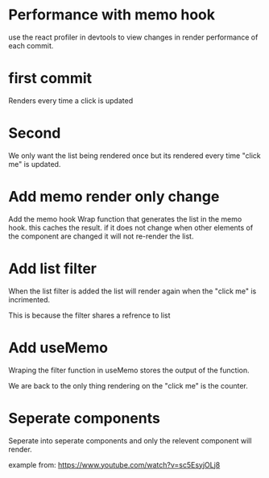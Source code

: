 Performance with memo hook
==========================
use the react profiler in devtools to view changes in render performance of each commit.

first commit
======
Renders every time a click is updated

Second
======
We only want the list being rendered once but its rendered every time "click me" is updated.

Add memo render only change
===========================
Add the memo hook
Wrap function that generates the list in the memo hook.
this caches the result. if it does not change when other elements of the 
component are changed it will not re-render the list.

Add list filter
======
When the list filter is added the list will render again when the "click me" is incrimented.

This is because the filter shares a refrence to list 

Add useMemo
===========
Wraping the filter function in useMemo stores the output of the function.

We are back to the only thing rendering on the "click me" is the counter.

Seperate components
===================
Seperate into seperate components and only the relevent component will render.

example from: https://www.youtube.com/watch?v=sc5EsyjOLj8

